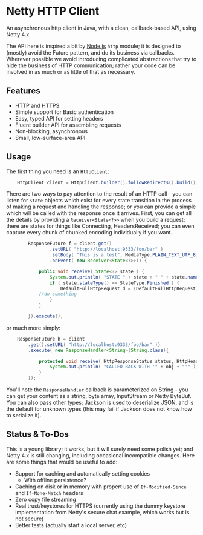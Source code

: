 Netty HTTP Client
=================

An asynchronous http client in Java, with a clean, callback-based API, using Netty 4.x.

The API here is inspired a bit by [Node.js](http://nodejs.org)
``http`` module; it is designed to (mostly) avoid the 
Future pattern, and do its business via callbacks.  Wherever possible we avoid
introducing complicated abstractions that try to hide the business of HTTP
communication;  rather your code can be involved in as much or as little
of that as necessary.

Features
--------

 * HTTP and HTTPS
 * Simple support for Basic authentication
 * Easy, typed API for setting headers
 * Fluent builder API for assembling requests
 * Non-blocking, asynchronous
 * Small, low-surface-area API

Usage
-----

The first thing you need is an ``HttpClient``:

```java
	HttpClient client = HttpClient.builder().followRedirects().build();
```

There are two ways to pay attention to the result of an HTTP call - you can listen
for <code>State</code> objects which exist for every state transition in the process
of making a request and handling the response;  or you can provide a simple which
will be called with the response once it arrives.  First, you can get all the details
by providing a ``Receiver<State<?>>`` when you build a request;  there are states for
things like Connecting, HeadersReceived;  you can even capture every chunk of chunked
encoding individually if you want.  

```java
        ResponseFuture f = client.get()
                .setURL( "http://localhost:9333/foo/bar" )
                .setBody( "This is a test", MediaType.PLAIN_TEXT_UTF_8)
                .onEvent( new Receiver<State<?>>() {

            public void receive( State<?> state ) {
                System.out.println( "STATE " + state + " " + state.name() + " " + state.get() );
                if ( state.stateType() == StateType.Finished ) {
                    DefaultFullHttpRequest d = (DefaultFullHttpRequest) state.get();
		    //do something
                }
            }

        }).execute();
```

or much more simply:

```java
	ResponseFuture h = client
		.get().setURL( "http://localhost:9333/foo/bar" ))
		.execute( new ResponseHandler<String>(String.class){

            protected void receive( HttpResponseStatus status, HttpHeaders headers, String response ) {
                System.out.println( "CALLED BACK WITH '" + obj + "'" );
            }
        });
```

You'll note the ``ResponseHandler`` callback is parameterized on String - you can get your content as a
string, byte array, InputStream or Netty ByteBuf.  You can also pass other types;  Jackson is used to
deserialize JSON, and is the default for unknown types (this may fail if Jackson does not know how to
serialize it).


Status & To-Dos
---------------

This is a young library;  it works, but it will surely need some polish yet;  and Netty 4.x is still
changing, including occasional incompatible changes.  Here are some things that would be useful to add:

 * Support for caching and automatically setting cookies
   * With offline persistence?
 * Caching on disk or in memory with propert use of ``If-Modified-Since`` and ``If-None-Match`` headers
 * Zero copy file streaming
 * Real trust/keystores for HTTPS (currently using the dummy keystore implementation from 
Netty's secure chat example, which works but is not secure)
 * Better tests (actually start a local server, etc)

